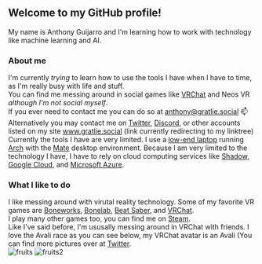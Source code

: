 ## Welcome to my GitHub profile!
My name is Anthony Guijarro and I'm learning how to work with technology like machine learning and AI.

### About me
I'm currently *trying* to learn how to use the tools I have when I have to time, as I'm really busy with life and stuff.\
You can find me messing around in social games like [VRChat][vrc] and Neos VR *although I'm not social myself*.\
If you ever need to contact me you can do so at anthony@gratlie.social 📫\
Alternatively you may contact me on [Twitter][twt], [Discord][discord], or other accounts listed on my site www.gratlie.social (link currently redirecting to my linktree)\
Currently the tools I have are very limited. I use a [low-end laptop][laptop] running [Arch][arch] with the [Mate][mate] desktop environment. Because I am very limited to the technology I have, I have to rely on cloud computing services like [Shadow][shadow], [Google Cloud][gcloud], and [Microsoft Azure][azure].

### What I like to do
I like messing around with virutal reality technology. Some of my favorite VR games are [Boneworks][slz], [Bonelab][slz], [Beat Saber][bs], and [VRChat][vrchat].\
I play many other games too, you can find me on [Steam].\
Like I've said before, I'm ususally messing around in VRChat with friends. I love the Avali race as you can see below, my VRChat avatar is an Avali (You can find more pictures over at [Twitter][fvali].\
![fruits] ![fruits2]



<!--
Shortcuts for links with markdown
-->
[vrc]: vrchat.com/home/user/usr_47c79287-0a32-47f3-8d60-4dcf41c23049 "My VRChat profile"
[twt]: twitter.com/messages/compose?recipient_id=1167957172656988165 "Direct Message me on Twitter"
[fruits]: https://user-images.githubusercontent.com/43303671/196014961-3a31983f-a2ce-4d49-824f-2cb03c881fd2.png "My Avali named Fruits"
[arch]: archlinux.org "Learn more about Arch Linux"
[mate]: mate-desktop.org "Learn more about the Mate DE"
[laptop]: https://www.asus.com/us/Laptops/For-Home/Everyday-use/R543/techspec/  "Specs page for my laptop"
[shadow]: shadow.tech "Learn more about Shadow Cloud Computing"
[gcloud]: cloud.google.com "Learn more about the Google Cloud Platform"
[azure]: azure.com "learn more about Microsoft Azure"
[vrchat]: hello.vrchat.com "Learn more about VRChat"
[bs]: beatsaber.com "Learn more about Beat Saber"
[slz]: stresslevelzero.com "Learn more about Boneworks and Bonelab on Stress Level Zero's website"
[discord]: discord.com/users/419377737149710346 "Link to my Discord profile"
[steam]: steamcommunity.com/id/Anthonyg5005 "My Steam account"
[fruits2]: https://user-images.githubusercontent.com/43303671/196015583-2a20f675-69ce-4ecf-a2ef-9216e4c6f783.png "My Avali named Fruits"
[fruits3]: https://user-images.githubusercontent.com/43303671/196015590-23704a95-6e8b-421e-a7b3-20794642d0fb.png "My Avali named Fruits"
[fvali]: twitter.com/Fruitsvali "My Avali Twitter page"

